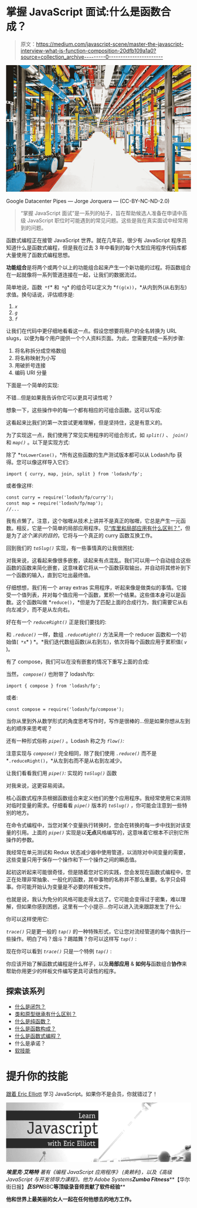 # 掌握 JavaScript 面试:什么是函数合成？

> 原文：<https://medium.com/javascript-scene/master-the-javascript-interview-what-is-function-composition-20dfb109a1a0?source=collection_archive---------0----------------------->

![](img/5d7da2f65a2c5b62b559f457abc0cd4e.png)

Google Datacenter Pipes — Jorge Jorquera — (CC-BY-NC-ND-2.0)

> “掌握 JavaScript 面试”是一系列的帖子，旨在帮助候选人准备在申请中高级 JavaScript 职位时可能遇到的常见问题。这些是我在真实面试中经常用到的问题。

函数式编程正在接管 JavaScript 世界。就在几年前，很少有 JavaScript 程序员知道什么是函数式编程，但是我在过去 3 年中看到的每个大型应用程序代码库都大量使用了函数式编程思想。

**功能组合**是将两个或两个以上的功能组合起来产生一个新功能的过程。将函数组合在一起就像将一系列管道连接在一起，让我们的数据流过。

简单地说，函数` *f`* 和` *g`* 的组合可以定义为 *`f(g(x))`，*从内到外(从右到左)求值。换句话说，评估顺序是:

1.  *`x`*
2.  *`g`*
3.  *`f`*

让我们在代码中更仔细地看看这一点。假设您想要将用户的全名转换为 URL slugs，以便为每个用户提供一个个人资料页面。为此，您需要完成一系列步骤:

1.  将名称拆分成空格数组
2.  将名称映射为小写
3.  用破折号连接
4.  编码 URI 分量

下面是一个简单的实现:

不错…但是如果我告诉你它可以更具可读性呢？

想象一下，这些操作中的每一个都有相应的可组合函数。这可以写成:

这看起来比我们的第一次尝试更难理解，但是坚持住，这是有意义的。

为了实现这一点，我们使用了常见实用程序的可组合形式，如 *`split()`* 、 *`join()`* 和 *`map()`* 。以下是实现方式:

除了 *`toLowerCase()`，*所有这些函数的生产测试版本都可以从 Lodash/fp 获得。您可以像这样导入它们:

```
import { curry, map, join, split } from 'lodash/fp';
```

或者像这样:

```
const curry = require('lodash/fp/curry');
const map = require('lodash/fp/map');
//...
```

我有点懒了。注意，这个咖喱从技术上讲并不是真正的咖喱，它总是产生一元函数。相反，它是一个简单的局部应用程序。见[“库里和局部应用有什么区别？”](/javascript-scene/curry-or-partial-application-8150044c78b8#.13tj19278)，但是为了*这个演示的目的*，它将与一个真正的 curry 函数互换工作。

回到我们的 *`toSlug()`* 实现，有一些事情真的让我很困扰:

对我来说，这看起来像很多嵌套，读起来有点混乱。我们可以用一个自动组合这些函数的函数来简化嵌套，这意味着它将从一个函数获取输出，并自动将其修补到下一个函数的输入，直到它吐出最终值。

仔细想想，我们有一个 array extras 实用程序，听起来像是做类似的事情。它接受一个值列表，并对每个值应用一个函数，累积一个结果。这些值本身可以是函数。这个函数叫做 *`reduce()`，*但是为了匹配上面的合成行为，我们需要它从右向左减少，而不是从左向右。

好在有一个 *`reduceRight()`* 正是我们要找的:

和 *`.reduce()`* 一样，数组 *`.reduceRight()`* 方法采用一个 reducer 函数和一个初始值(` *x`* ) *。*我们迭代数组函数(从右到左)，依次将每个函数应用于累积值( *`v`* )。

有了 compose，我们可以在没有嵌套的情况下重写上面的合成:

当然， *`compose()`* 也附带了 lodash/fp:

```
import { compose } from 'lodash/fp';
```

或者:

```
const compose = require('lodash/fp/compose');
```

当你从里到外从数学形式的角度思考写作时，写作是很棒的…但是如果你想从左到右的顺序来思考呢？

还有一种形式俗称 *`pipe()`* 。Lodash 称之为 *`flow()`:*

注意实现与 *`compose()`* 完全相同，除了我们使用 *`.reduce()`* 而不是 *`.reduceRight()`，*从左到右而不是从右到左减少。

让我们看看我们用 *`pipe()`:* 实现的 *`toSlug()`* 函数

对我来说，这更容易阅读。

核心函数式程序员根据函数组合来定义他们的整个应用程序。我经常使用它来消除对临时变量的需求。仔细看看 *`pipe()`* 版本的 *`toSlug()`* ，你可能会注意到一些特别的地方。

在命令式编程中，当您对某个变量执行转换时，您会在转换的每一步中找到对该变量的引用。上面的 *`pipe()`* 实现是以**无点**风格编写的，这意味着它根本不识别它所操作的参数。

我经常在单元测试和 Redux 状态减少器中使用管道，以消除对中间变量的需要，这些变量只用于保存一个操作和下一个操作之间的瞬态值。

起初这听起来可能很奇怪，但是随着您对它的实践，您会发现在函数式编程中，您正在处理非常抽象、一般化的函数，其中事物的名称并不那么重要。名字只会碍事。你可能开始认为变量是不必要的样板文件。

也就是说，我认为免分的风格可能走得太远了。它可能会变得过于密集，难以理解，但如果你感到困惑，这里有一个小提示…你可以进入流来跟踪发生了什么:

你可以这样使用它:

*`trace()`* 只是更一般的 *`tap()`* 的一种特殊形式，它让您对流经管道的每个值执行一些操作。明白了吗？烟斗？踢踏舞？你可以这样写 *`tap()`* :

现在你可以看到 *`trace()`* 只是一个特例 *`tap()`* :

你应该开始了解函数式编程是什么样子，以及**局部应用** & **如何与**函数组合**协作**来帮助你用更少的样板文件编写更具可读性的程序。

## 探索该系列

*   [什么是闭包？](/javascript-scene/master-the-javascript-interview-what-is-a-closure-b2f0d2152b36#.ecfskj935)
*   [类和原型继承有什么区别？](/javascript-scene/master-the-javascript-interview-what-s-the-difference-between-class-prototypal-inheritance-e4cd0a7562e9#.h96dymht1)
*   [什么是纯函数？](/javascript-scene/master-the-javascript-interview-what-is-a-pure-function-d1c076bec976#.4256pjcfq)
*   [什么是函数构成？](/javascript-scene/master-the-javascript-interview-what-is-function-composition-20dfb109a1a0#.i84zm53fb)
*   [什么是函数式编程？](/javascript-scene/master-the-javascript-interview-what-is-functional-programming-7f218c68b3a0#.jddz30xy3)
*   什么是承诺？
*   [软技能](/javascript-scene/master-the-javascript-interview-soft-skills-a8a5fb02c466)

# 提升你的技能

[跟着 Eric Elliott](http://ericelliottjs.com/product/lifetime-access-pass/) 学习 JavaScript。如果你不是会员，你就错过了！

[![](img/ebd7dfc9ae8d8938e30bdbdbe428fd4c.png)](https://ericelliottjs.com/product/lifetime-access-pass/)

***埃里克·艾略特*** *著有《编程 JavaScript 应用程序》* *(奥赖利)，以及《高级 JavaScript 与开发领导力课程》。他为 Adobe Systems******Zumba Fitness*******【华尔街日报】*******【ESPN*******BBC****等顶级录音师贡献了软件经验******

**他和世界上最美丽的女人一起在任何他想去的地方工作。**